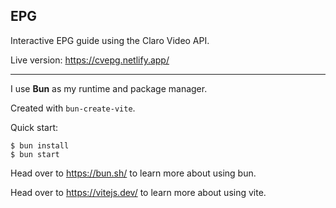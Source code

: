 ## EPG

Interactive EPG guide using the Claro Video API.

Live version: https://cvepg.netlify.app/

---

I use **Bun** as my runtime and package manager.

Created with `bun-create-vite`.

Quick start:

```
$ bun install
$ bun start
```

Head over to https://bun.sh/ to learn more about using bun.

Head over to https://vitejs.dev/ to learn more about using vite.
